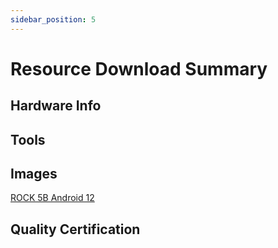 ```yaml
---
sidebar_position: 5
---
```


# Resource Download Summary

## Hardware Info

## Tools

## Images

[ROCK 5B Android 12](https://github.com/radxa/manifests/releases/tag/Rock-android12-20230315)

## Quality Certification
